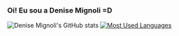 ### Oi! Eu sou a Denise Mignoli =D 

![Denise Mignoli's GitHub stats](https://github-readme-stats.vercel.app/api?username=denisemignoli&show_icons=true&theme=darcula)
[![Most Used Languages](https://github-readme-stats.vercel.app/api/top-langs/?username=denisemignoli&layout=compact)](https://github.com/denisemignoli/github-readme-stats)

<!--
**denisemignoli/denisemignoli** is a ✨ _special_ ✨ repository because its `README.md` (this file) appears on your GitHub profile.

Here are some ideas to get you started:

- 🔭 I’m currently working on ...
- 🌱 I’m currently learning ...
- 👯 I’m looking to collaborate on ...
- 🤔 I’m looking for help with ...
- 💬 Ask me about ...
- 📫 How to reach me: ...
- 😄 Pronouns: ...
- ⚡ Fun fact: ...
-->
